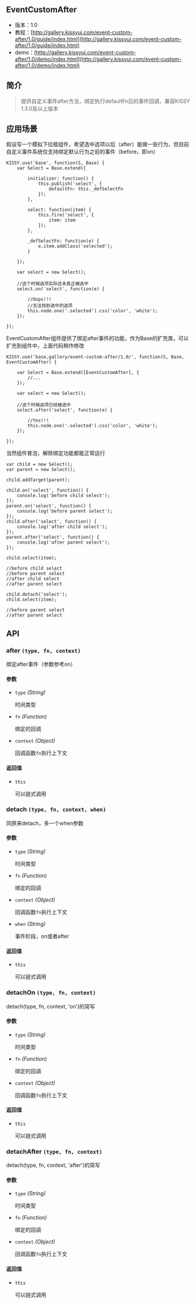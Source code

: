 ## EventCustomAfter

* 版本：1.0
* 教程：[http://gallery.kissyui.com/event-custom-after/1.0/guide/index.html](http://gallery.kissyui.com/event-custom-after/1.0/guide/index.html)
* demo：[http://gallery.kissyui.com/event-custom-after/1.0/demo/index.html](http://gallery.kissyui.com/event-custom-after/1.0/demo/index.html)

## 简介

> 提供自定义事件after方法，绑定执行defaultFn后的事件回调，兼容KISSY 1.3.0及以上版本

## 应用场景

假设写一个模拟下拉框组件，希望选中选项以后（after）能做一些行为，但目前自定义事件系统仅支持绑定默认行为之前的事件（before，即on）

    KISSY.use('base', function(S, Base) {
        var Select = Base.extend({
            
            initializer: function() {
                this.publish('select', {
                    defaultFn: this._defSelectFn
                });
            },
            
            select: function(item) {
                this.fire('select', {
                    item: item
                });
            },
            
            _defSelectFn: function(e) {
                e.item.addClass('selected');
            }
            
        });
        
        var select = new Select();
        
        //这个时候选项实际还未真正被选中
        select.on('select', function(e) {
            
            //Oops!!!
            //无法找到选中的选项
            this.node.one('.selected').css('color', 'white');
        });
    
    });
    
EventCustomAfter组件提供了绑定after事件的功能，作为Base的扩充类，可以扩充到组件中，上面代码稍作修改

    KISSY.use('base,gallery/event-custom-after/1.0/', function(S, Base, EventCustomAfter) {
    
        var Select = Base.extend([EventCustomAfter], {
            //...
        });
        
        var select = new Select();
        
        //这个时候选项已经被选中
        select.after('select', function(e) {
            
            //Yes!!!        
            this.node.one('.selected').css('color', 'white');
        });
    
    });

当然组件冒泡，解除绑定功能都能正常运行

    var child = new Select();
    var parent = new Select();
    
    child.addTarget(parent);
    
    child.on('select', function() {
        console.log('before child select');
    });
    parent.on('select', function() {
        console.log('before parent select');
    });
    child.after('select', function() {
        console.log('after child select');
    });
    parent.after('select', function() {
        console.log('after parent select');
    });
    
    child.select(item);
    
    //before child select
    //before parent select
    //after child select
    //after parent select
    
    child.detach('select');
    child.select(item);
    
    //before parent select
    //after parent select

## API

<div class="method-list">
    <div class="method-item">
        <h3>after <code>(type, fn, context)</code></h3>
        <p>绑定after事件（参数参考on）</p>
        <h4>参数</h4>
        <ul>
            <li>
                <code>type</code>
                <i>(String)</i>
                <p>时间类型</p>
            </li>
            <li>
                <code>fn</code>
                <i>(Function)</i>
                <p>绑定的回调</p>
            </li>
            <li>
                <code>context</code>
                <i>(Object)</i>
                <p>回调函数<code>fn</code>执行上下文</p>
            </li>
        </ul>
        <h4>返回值</h4>
        <ul>
            <li>
                <code>this</code>
                <p>可以链式调用</p>
            </li>
        </ul>
    </div>
    <div class="method-item">
        <h3>detach <code>(type, fn, context, when)</code></h3>
        <p>同原来detach，多一个when参数</p>
        <h4>参数</h4>
        <ul>
            <li>
                <code>type</code>
                <i>(String)</i>
                <p>时间类型</p>
            </li>
            <li>
                <code>fn</code>
                <i>(Function)</i>
                <p>绑定的回调</p>
            </li>
            <li>
                <code>context</code>
                <i>(Object)</i>
                <p>回调函数<code>fn</code>执行上下文</p>
            </li>
            <li>
                <code>when</code>
                <i>(String)</i>
                <p>事件阶段，on或者after</p>
            </li>
        </ul>
        <h4>返回值</h4>
        <ul>
            <li>
                <code>this</code>
                <p>可以链式调用</p>
            </li>
        </ul>
    </div>
    <div class="method-item">
        <h3>detachOn <code>(type, fn, context)</code></h3>
        <p>detach(type, fn, context, 'on')的简写</p>
        <h4>参数</h4>
        <ul>
            <li>
                <code>type</code>
                <i>(String)</i>
                <p>时间类型</p>
            </li>
            <li>
                <code>fn</code>
                <i>(Function)</i>
                <p>绑定的回调</p>
            </li>
            <li>
                <code>context</code>
                <i>(Object)</i>
                <p>回调函数<code>fn</code>执行上下文</p>
            </li>
        </ul>
        <h4>返回值</h4>
        <ul>
            <li>
                <code>this</code>
                <p>可以链式调用</p>
            </li>
        </ul>
    </div>
    <div class="method-item">
        <h3>detachAfter <code>(type, fn, context)</code></h3>
        <p>detach(type, fn, context, 'after')的简写</p>
        <h4>参数</h4>
        <ul>
            <li>
                <code>type</code>
                <i>(String)</i>
                <p>时间类型</p>
            </li>
            <li>
                <code>fn</code>
                <i>(Function)</i>
                <p>绑定的回调</p>
            </li>
            <li>
                <code>context</code>
                <i>(Object)</i>
                <p>回调函数<code>fn</code>执行上下文</p>
            </li>
        </ul>
        <h4>返回值</h4>
        <ul>
            <li>
                <code>this</code>
                <p>可以链式调用</p>
            </li>
        </ul>
    </div>
</div>